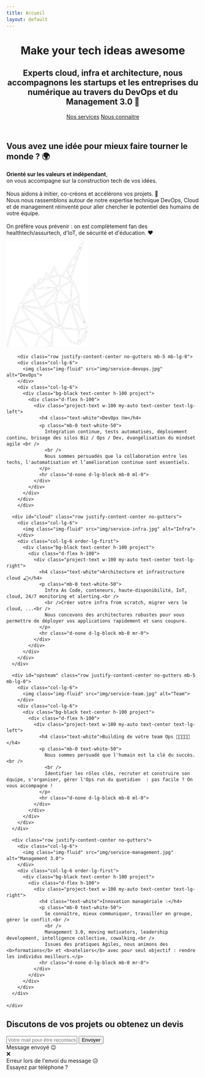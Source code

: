 ```yaml
---
title: Accueil
layout: default
---
```


<!-- Header -->
<header class="masthead">
<div class="container d-flex h-100 align-items-center">
  <div class="mx-auto text-center">
    <h1 class="mx-auto my-0 text-uppercase">Make your tech ideas awesome</h1>
    <h2 class="text-white-50 mx-auto mt-2 mb-5">Experts cloud, infra et architecture, nous accompagnons les startups et les entreprises du numérique au travers du DevOps et du Management 3.0 🚀</h2>
    <a href="#devops" class="btn btn-primary btn-fix m-2 js-scroll-trigger"><i class="fas fa-code fa-lg"></i> Nos services</a>    
    <a href="#about" class="btn btn-primary btn-fix m-2 js-scroll-trigger"><i class="fas fa-users fa-lg"></i> Nous connaitre️</a>
  </div>
</div>
</header>

<!-- About Section -->
<section id="about" class="about-section text-center">
<div class="container">
  <div class="row">
    <div class="col-lg-8 mx-auto">
      <h2 class="text-white mb-4">Vous avez une idée pour mieux faire tourner le monde ? 🌍</h2>
      <p class="text-white-50">
        <b>Orienté sur les valeurs et indépendant</b>,<br />on vous accompagne sur la construction tech de vos idées.<br />
        <br />
        Nous aidons à initier, co-créons et accélérons vos projets. 🚀<br />
        Nous nous rassemblons autour de notre expertise technique DevOps, Cloud<br />et de management réinventé pour aller chercher le potentiel des humains de votre équipe.<br />
        <br />
        On préfère vous prévenir : on est complètement fan
        des healthtech/assurtech, d'IoT, de sécurité et d'éducation. ❤️
      </p>
    </div>
  </div>
  <img src="img/myunicorn.png" class="img-fluid" alt="Startup tech unicorn">
</div>
</section>

<!-- Les projets -->
<section id="devops" class="projects-section bg-light">
	<div class="container">

<!-- Devops -->
		<div class="row justify-content-center no-gutters mb-5 mb-lg-0">
		<div class="col-lg-6">
		  <img class="img-fluid" src="img/service-devops.jpg" alt="DevOps">
		</div>
		<div class="col-lg-6">
		  <div class="bg-black text-center h-100 project">
		    <div class="d-flex h-100">
		      <div class="project-text w-100 my-auto text-center text-lg-left">
		        <h4 class="text-white">DevOps ⛓️⚙️</h4>
		        <p class="mb-0 text-white-50">
		          Intégration continue, tests automatisés, déploiement continu, brisage des silos Biz / Ops / Dev, évangélisation du mindset agile <br />
		          <br />
		          Nous sommes persuadés que la collaboration entre les techs, l'automatisation et l’amélioration continue sont essentiels.
		        </p>
		        <hr class="d-none d-lg-block mb-0 ml-0">
		      </div>
		    </div>
		  </div>
		</div>
		</div>

<!-- Cloud -->
	  <div id="cloud" class="row justify-content-center no-gutters">
	    <div class="col-lg-6">
	      <img class="img-fluid" src="img/service-infra.jpg" alt="Infra">
	    </div>
	    <div class="col-lg-6 order-lg-first">
	      <div class="bg-black text-center h-100 project">
	        <div class="d-flex h-100">
	          <div class="project-text w-100 my-auto text-center text-lg-right">
	            <h4 class="text-white">Architecture et infrastructure cloud ☁️🎯</h4>
	            <p class="mb-0 text-white-50">
	              Infra As Code, conteneurs, haute-disponibilité, IoT, cloud, 24/7 monitoring et alerting.<br />
	              <br />Créer votre infra from scratch, migrer vers le cloud, ...<br />
	              Nous concevons des architectures robustes pour vous permettre de déployer vos applications rapidement et sans coupure.
	            </p>
	            <hr class="d-none d-lg-block mb-0 mr-0">
	          </div>
	        </div>
	      </div>
	    </div>
	  </div>

<!-- Ops team -->
	  <div id="opsteam" class="row justify-content-center no-gutters mb-5 mb-lg-0">
	    <div class="col-lg-6">
	      <img class="img-fluid" src="img/service-team.jpg" alt="Team">
	    </div>
	    <div class="col-lg-6">
	      <div class="bg-black text-center h-100 project">
	        <div class="d-flex h-100">
	          <div class="project-text w-100 my-auto text-center text-lg-left">
	            <h4 class="text-white">Building de votre team Ops 👨‍👩‍👧‍👦🏅</h4>
	            <p class="mb-0 text-white-50">
	              Nous sommes persuadé que l'humain est la clé du succès.<br />
	              <br />
	              Identifier les rôles clés, recruter et construire son équipe, s'organiser, gérer l'Ops run du quotidien  : pas facile ? On vous accompagne !
	            </p>
	            <hr class="d-none d-lg-block mb-0 ml-0">
	          </div>
	        </div>
	      </div>
	    </div>
	  </div>

<!-- Management 3.0 -->
	  <div class="row justify-content-center no-gutters">
	    <div class="col-lg-6">
	      <img class="img-fluid" src="img/service-management.jpg" alt="Management 3.0">
	    </div>
	    <div class="col-lg-6 order-lg-first">
	      <div class="bg-black text-center h-100 project">
	        <div class="d-flex h-100">
	          <div class="project-text w-100 my-auto text-center text-lg-right">
	            <h4 class="text-white">Innovation managériale 💡</h4>
	            <p class="mb-0 text-white-50">
	              Se connaître, mieux communiquer, travailler en groupe, gérer le conflit.<br />
	              <br />
	              Management 3.0, moving motivators, leadership development, intelligence collective, cowalking.<br />
	              Issues des pratiques Agiles, nous animons des <b>formations</b> et <b>ateliers</b> avec pour seul objectif : rendre les individus meilleurs.</p>
	            <hr class="d-none d-lg-block mb-0 mr-0">
	          </div>
	        </div>
	      </div>
	    </div>
	  </div>

	</div>
</section>

<!-- Signup Section -->
<section id="signup" class="signup-section">
<div class="container">
  <div class="row">
    <div class="col-md-10 col-lg-8 mx-auto text-center">
      <i class="far fa-paper-plane fa-2x mb-2 text-white"></i>
      <h2 class="text-white mb-5">Discutons de vos projets ou obtenez un devis</h2>
      <form class="form-inline d-flex" id="signupForm">
        <input type="email" class="form-control flex-fill mr-0 mr-sm-2 mb-3 mb-sm-0" id="inputMail" placeholder="Votre mail pour être recontacté 🗣️" required>
        <button type="submit" class="btn btn-primary mx-auto">Envoyer</button>
      </form>
      <div id="msgSubmitSuccess" class="text-white h2 hidden">Message envoyé 😉</div>
      <div id="msgSubmitError" class="text-white h3 hidden mt-4">❌<br />Erreur lors de l'envoi du message 😥<br />Essayez par téléphone ?</div>
    </div>
  </div>
</div>
</section>